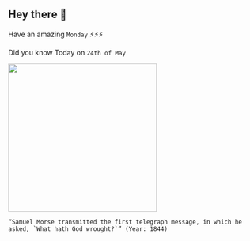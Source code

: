 ## Hey there 👋
Have an amazing `Monday` ⚡⚡⚡

Did you know Today on `24th of May`
 
 [<img src="https://upload.wikimedia.org/wikipedia/commons/2/27/The_first_telegram._Professor_Samuel_Morse_sending_the_despatch_as_dictated_by_Miss_Annie_Ellsworth.jpg" width="300" />](http://www.americaslibrary.gov/jb/reform/jb_reform_morsecod_1.html#:~:text=Sent%20by%20inventor%20Samuel%20F.B.,young%20daughter%20of%20a%20friend.) 
 ```
“Samuel Morse transmitted the first telegraph message, in which he asked, `What hath God wrought?`” (Year: 1844)
```
